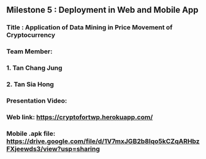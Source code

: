 ## Milestone 5 : Deployment in Web and Mobile App  

### Title : Application of Data Mining in Price Movement of Cryptocurrency

### Team Member: 
### 1. Tan Chang Jung
### 2. Tan Sia Hong

### Presentation Video: 

### Web link: https://cryptofortwp.herokuapp.com/

### Mobile .apk file: https://drive.google.com/file/d/1V7mxJGB2b8lqo5kCZqARHbzFXjeewds3/view?usp=sharing
